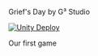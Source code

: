 Grief's Day by G³ Studio

[![Unity Deploy](https://github.com/G3-Studio/Grief-Day/actions/workflows/unity-builder.yml/badge.svg)](https://github.com/G3-Studio/Grief-Day/actions/workflows/unity-builder.yml)

Our first game
